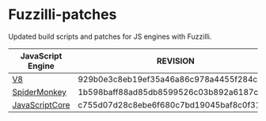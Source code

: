 # Fuzzilli-patches
Updated build scripts and patches for JS engines with Fuzzilli.

| JavaScript Engine                                    | REVISION                                 | 📅          |
| ---------------------------------------------------- | ---------------------------------------- | ---------- |
| [V8](https://github.com/v8/v8)                       | 929b0e3c8eb19ef35a46a86c978a4455f284c9f8 | 2025/07/10 |
| [SpiderMonkey](https://github.com/mozilla/gecko-dev) | 1b598baff88ad85db8599526c03b892a6187c9b5 | 2025/07/04 |
| [JavaScriptCore](https://github.com/WebKit/WebKit)   | c755d07d28c8ebe6f680c7bd19045baf8c0f31ce | 2025/07/15 |

